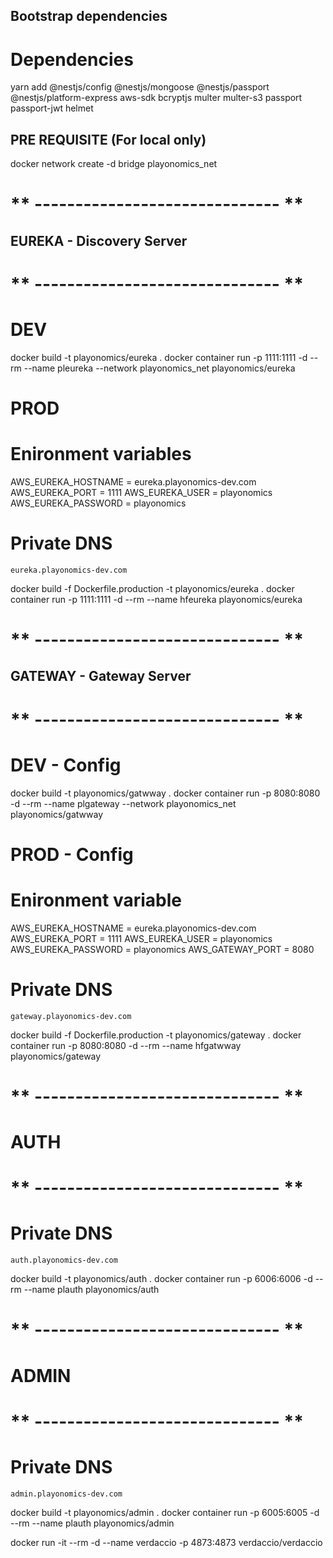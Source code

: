 ## Bootstrap dependencies

# Dependencies

yarn add @nestjs/config @nestjs/mongoose @nestjs/passport @nestjs/platform-express aws-sdk bcryptjs multer multer-s3 passport passport-jwt helmet

## PRE REQUISITE (For local only)

docker network create -d bridge playonomics_net

# ** ------------------------------ **

## EUREKA - Discovery Server

# ** ------------------------------ **

# DEV

docker build -t playonomics/eureka .
docker container run -p 1111:1111 -d --rm --name pleureka --network playonomics_net playonomics/eureka

# PROD

# Enironment variables

AWS_EUREKA_HOSTNAME = eureka.playonomics-dev.com
AWS_EUREKA_PORT = 1111
AWS_EUREKA_USER = playonomics
AWS_EUREKA_PASSWORD = playonomics

# Private DNS

    eureka.playonomics-dev.com

docker build -f Dockerfile.production -t playonomics/eureka .
docker container run -p 1111:1111 -d --rm --name hfeureka playonomics/eureka

# ** ------------------------------ **

## GATEWAY - Gateway Server

# ** ------------------------------ **

# DEV - Config

docker build -t playonomics/gatwway .
docker container run -p 8080:8080 -d --rm --name plgateway --network playonomics_net playonomics/gatwway

# PROD - Config

# Enironment variable

AWS_EUREKA_HOSTNAME = eureka.playonomics-dev.com
AWS_EUREKA_PORT = 1111
AWS_EUREKA_USER = playonomics
AWS_EUREKA_PASSWORD = playonomics
AWS_GATEWAY_PORT = 8080

# Private DNS

    gateway.playonomics-dev.com

docker build -f Dockerfile.production -t playonomics/gateway .
docker container run -p 8080:8080 -d --rm --name hfgatwway playonomics/gateway

# ** ------------------------------ **

# AUTH

# ** ------------------------------ **

# Private DNS

    auth.playonomics-dev.com

docker build -t playonomics/auth .
docker container run -p 6006:6006 -d --rm --name plauth playonomics/auth

# ** ------------------------------ **

# ADMIN

# ** ------------------------------ **

# Private DNS

    admin.playonomics-dev.com

docker build -t playonomics/admin .
docker container run -p 6005:6005 -d --rm --name plauth playonomics/admin

docker run -it --rm -d --name verdaccio -p 4873:4873 verdaccio/verdaccio
